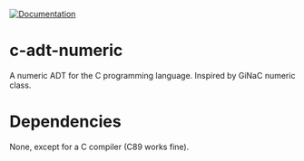 [![Documentation](https://github.com/padawanphysicist/c-adt-numeric/actions/workflows/doxygen-gh-pages.yml/badge.svg)](https://github.com/padawanphysicist/c-adt-numeric/actions/workflows/doxygen-gh-pages.yml)

# c-adt-numeric

A numeric ADT for the C programming language. Inspired by GiNaC numeric class.

# Dependencies

None, except for a C compiler (C89 works fine).
